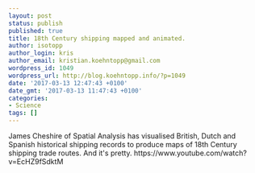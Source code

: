```yaml
---
layout: post
status: publish
published: true
title: 18th Century shipping mapped and animated.
author: isotopp
author_login: kris
author_email: kristian.koehntopp@gmail.com
wordpress_id: 1049
wordpress_url: http://blog.koehntopp.info/?p=1049
date: '2017-03-13 12:47:43 +0100'
date_gmt: '2017-03-13 11:47:43 +0100'
categories:
- Science
tags: []
---
```

<p>James Cheshire of Spatial Analysis has visualised British, Dutch and Spanish historical shipping records to produce maps of 18th Century shipping trade routes. And it's pretty. https://www.youtube.com/watch?v=EcHZ9fSdktM</p>
